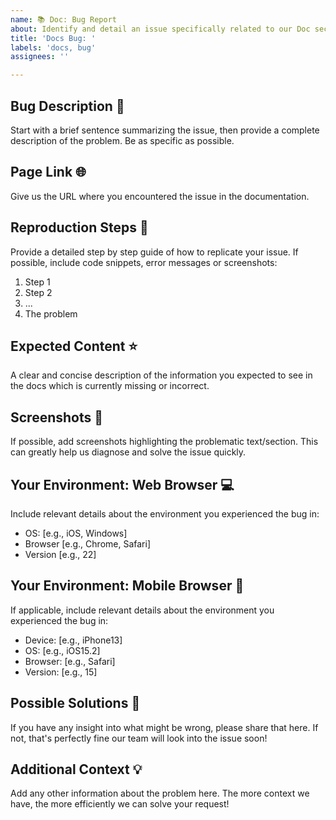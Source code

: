 ```yaml
---
name: 📚 Doc: Bug Report
about: Identify and detail an issue specifically related to our Doc section
title: 'Docs Bug: '
labels: 'docs, bug'
assignees: ''

---
```


## Bug Description 🐛

Start with a brief sentence summarizing the issue, then provide a complete description of the problem. Be as specific as possible.

## Page Link 🌐

Give us the URL where you encountered the issue in the documentation.

## Reproduction Steps 🔄

Provide a detailed step by step guide of how to replicate your issue. If possible, include code snippets, error messages or screenshots:

1. Step 1
2. Step 2
3. ...
4. The problem

## Expected Content ⭐

A clear and concise description of the information you expected to see in the docs which is currently missing or incorrect.

## Screenshots 📸

If possible, add screenshots highlighting the problematic text/section. This can greatly help us diagnose and solve the issue quickly.

## Your Environment: Web Browser 💻

Include relevant details about the environment you experienced the bug in:

- OS: [e.g., iOS, Windows]
- Browser [e.g., Chrome, Safari]
- Version [e.g., 22]

## Your Environment: Mobile Browser 📱

If applicable, include relevant details about the environment you experienced the bug in:

- Device: [e.g., iPhone13]
- OS: [e.g., iOS15.2]
- Browser: [e.g., Safari]
- Version: [e.g., 15]

## Possible Solutions 🤔

If you have any insight into what might be wrong, please share that here. If not, that's perfectly fine our team will look into the issue soon!

## Additional Context 💡

Add any other information about the problem here. The more context we have, the more efficiently we can solve your request!
